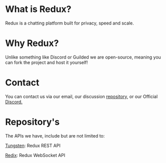# What is Redux?
Redux is a chatting platform built for privacy, speed and scale.

# Why Redux?
Unlike something like Discord or Guilded we are open-source,
meaning you can fork the project and host it yourself!

# Contact
You can contact us via our email, our discussion [repository](https://github.com/reduxapp/redux), or our Official [Discord.](https://discord.gg/JgpM79pH9z)

# Repository's

The APIs we have, include but are not limited to:

[Tungsten](https://github.com/concordchat/tungsten): Redux REST API

[Redix](https://github.com/concordchat/nitrows): Redux WebSocket API
